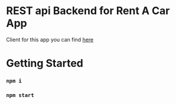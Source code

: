 # REST api Backend for Rent A Car App

Client for this app you can find <a href="https://github.com/NedNedov228/rent-a-car-app">here</a>


# Getting Started 

### `npm i`
### `npm start`
